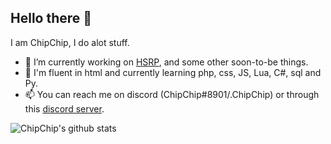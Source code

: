 ## Hello there 👋

I am ChipChip, I do alot stuff.

- 🔭 I’m currently working on [HSRP](https://hsrp.gg), and some other soon-to-be things.
- 🌱 I'm fluent in html and currently learning php, css, JS, Lua, C#, sql and Py.
- 📫 You can reach me on discord (ChipChip#8901/.ChipChip) or through this [discord server](https://discord.gg/cwNXNDUqhT).

![ChipChip's github stats](https://github-readme-stats.vercel.app/api?username=Revolutionno&show_icons=true&theme=merko&hide_border=True&count_private=true)
